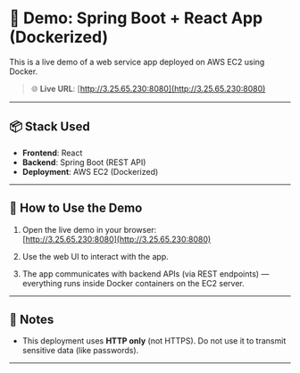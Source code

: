 # 🚀 Demo: Spring Boot + React App (Dockerized)

This is a live demo of a web service app deployed on AWS EC2 using Docker.

> 🌐 **Live URL**: [http://3.25.65.230:8080](http://3.25.65.230:8080)

---

## 📦 Stack Used

- **Frontend**: React
- **Backend**: Spring Boot (REST API)
- **Deployment**: AWS EC2 (Dockerized)

---

## 🧪 How to Use the Demo

1. Open the live demo in your browser:  
   [http://3.25.65.230:8080](http://3.25.65.230:8080)

2. Use the web UI to interact with the app.

3. The app communicates with backend APIs (via REST endpoints) — everything runs inside Docker containers on the EC2 server.

---

## 🚧 Notes

- This deployment uses **HTTP only** (not HTTPS). Do not use it to transmit sensitive data (like passwords).

---
